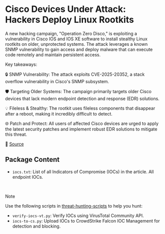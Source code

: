 # Cisco Devices Under Attack: Hackers Deploy Linux Rootkits

A new hacking campaign, "Operation Zero Disco," is exploiting a vulnerability in Cisco IOS and IOS XE software to install stealthy Linux rootkits on older, unprotected systems. The attack leverages a known SNMP vulnerability to gain access and deploy malware that can execute code remotely and maintain persistent access.

Key takeaways:

🔒 SNMP Vulnerability: The attack exploits CVE-2025-20352, a stack overflow vulnerability in Cisco's SNMP subsystem. 

🛡️ Targeting Older Systems: The campaign primarily targets older Cisco devices that lack modern endpoint detection and response (EDR) solutions. 

💡 Fileless & Stealthy: The rootkit uses fileless components that disappear after a reboot, making it incredibly difficult to detect. 

🌐 Patch and Protect: All users of affected Cisco devices are urged to apply the latest security patches and implement robust EDR solutions to mitigate this threat.

🔗 [Source](https://www.trendmicro.com/en_us/research/25/j/operation-zero-disco-cisco-snmp-vulnerability-exploit.html)

## Package Content

- `iocs.txt`: List of all Indicators of Compromise (IOCs) in the article. All endpoint IOCs.

<br>

> [!NOTE]
> Use the following scripts in [threat-hunting-scripts](../../threat-hunting-scripts/) to help you hunt:
>
> - `verify-iocs-vt.py`: Verify IOCs using VirusTotal Community API.
> - `iocs-to-cs.py`: Upload IOCs to CrowdStrike Falcon IOC Management for detection and blocking.
